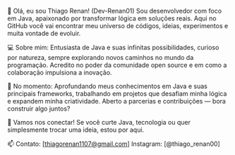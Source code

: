👋 Olá, eu sou Thiago Renan! (Dev-Renan01)
Sou desenvolvedor com foco em Java, apaixonado por transformar lógica em soluções reais. Aqui no GitHub você vai encontrar meu universo de códigos, ideias, experimentos e muita vontade de evoluir.

💻 Sobre mim:
Entusiasta de Java e suas infinitas possibilidades,
curioso por natureza, sempre explorando novos caminhos no mundo da programação.
Acredito no poder da comunidade open source e em como a colaboração impulsiona a inovação.

🌱 No momento:
Aprofundando meus conhecimentos em Java e suas principais frameworks,
trabalhando em projetos que desafiam minha lógica e expandem minha criatividade.
Aberto a parcerias e contribuições — bora construir algo juntos?

🤝 Vamos nos conectar!
Se você curte Java, tecnologia ou quer simplesmente trocar uma ideia, estou por aqui.

📫 Contato: [thiagorenan1107@gmail.com]
Instagram: [@thiago_renan00]
